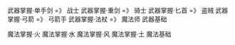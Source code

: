 武器掌握·单手剑     =》 战士
武器掌握·重剑       =》 骑士
武器掌握·匕首       =》 盗贼
武器掌握·弓箭       =》 弓箭手
武器掌握·法杖       =》 魔法师
武器基础





魔法掌握·火
魔法掌握·水
魔法掌握·风
魔法掌握·土
魔法基础



